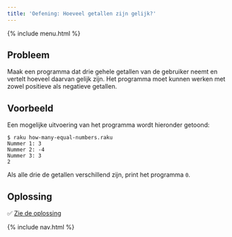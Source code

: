 ```yaml
---
title: 'Oefening: Hoeveel getallen zijn gelijk?'
---
```


{% include menu.html %}

## Probleem

Maak een programma dat drie gehele getallen van de gebruiker neemt en vertelt hoeveel daarvan gelijk zijn. Het programma moet kunnen werken met zowel positieve als negatieve getallen.

## Voorbeeld

Een mogelijke uitvoering van het programma wordt hieronder getoond:

```console
$ raku how-many-equal-numbers.raku
Nummer 1: 3
Nummer 2: -4
Nummer 3: 3
2
```

Als alle drie de getallen verschillend zijn, print het programma `0`.

## Oplossing

✅ [Zie de oplossing](solution)

{% include nav.html %}